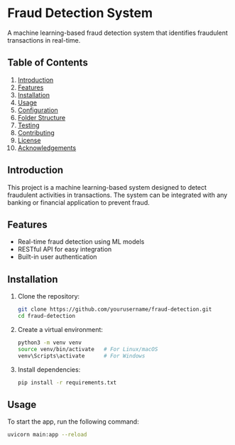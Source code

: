 # Fraud Detection System

A machine learning-based fraud detection system that identifies fraudulent transactions in real-time.

## Table of Contents

1. [Introduction](#introduction)
2. [Features](#features)
3. [Installation](#installation)
4. [Usage](#usage)
5. [Configuration](#configuration)
6. [Folder Structure](#folder-structure)
7. [Testing](#testing)
8. [Contributing](#contributing)
9. [License](#license)
10. [Acknowledgements](#acknowledgements)

## Introduction

This project is a machine learning-based system designed to detect fraudulent activities in transactions. The system can be integrated with any banking or financial application to prevent fraud.

## Features

- Real-time fraud detection using ML models
- RESTful API for easy integration
- Built-in user authentication

## Installation

1. Clone the repository:

    ```bash
    git clone https://github.com/yourusername/fraud-detection.git
    cd fraud-detection
    ```

2. Create a virtual environment:

    ```bash
    python3 -m venv venv
    source venv/bin/activate   # For Linux/macOS
    venv\Scripts\activate      # For Windows
    ```

3. Install dependencies:

    ```bash
    pip install -r requirements.txt
    ```

## Usage

To start the app, run the following command:

```bash
uvicorn main:app --reload
